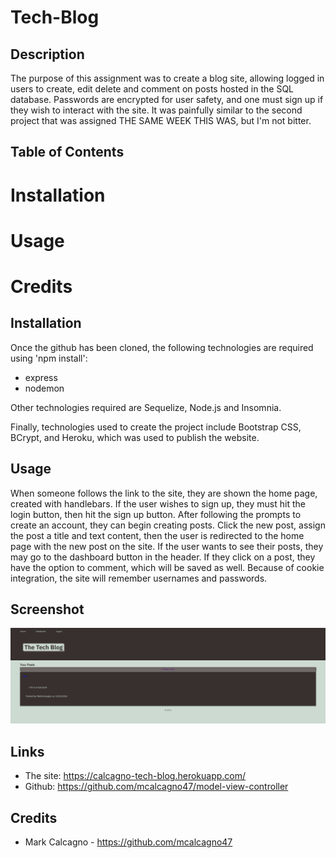 # Tech-Blog

## Description
The purpose of this assignment was to create a blog site, allowing logged in users to create, edit delete and comment on posts hosted in the SQL database.  Passwords are encrypted for user safety, and one must sign up if they wish to interact with the site.  It was painfully similar to the second project that was assigned THE SAME WEEK THIS WAS, but I'm not bitter. 


## Table of Contents
# Installation
# Usage
# Credits


## Installation
Once the github has been cloned, the following technologies are required using 'npm install':
- express
- nodemon

Other technologies required are Sequelize, Node.js and Insomnia.  

Finally, technologies used to create the project include Bootstrap CSS, BCrypt, and Heroku, which was used to publish the website.


## Usage
When someone follows the link to the site, they are shown the home page, created with handlebars.  If the user wishes to sign up, they must hit the login button, then hit the sign up button.  After following the prompts to create an account, they can begin creating posts.  Click the new post, assign the post a title and text content, then the user is redirected to the home page with the new post on the site.  If the user wants to see their posts, they may go to the dashboard button in the header.  If they click on a post, they have the option to comment, which will be saved as well.  Because of cookie integration, the site will remember usernames and passwords.


## Screenshot
![Screenshot](/public/assets/screenshot.png)


## Links
* The site: https://calcagno-tech-blog.herokuapp.com/ 
* Github: https://github.com/mcalcagno47/model-view-controller 


## Credits
* Mark Calcagno - https://github.com/mcalcagno47